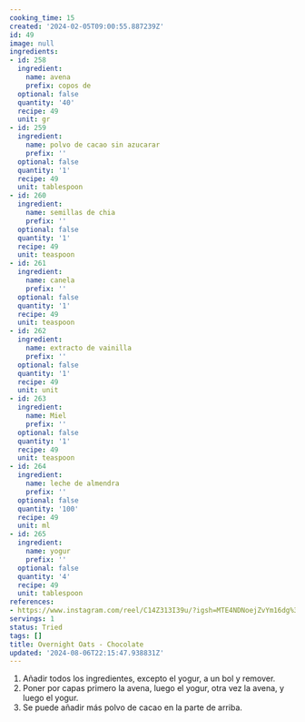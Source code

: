 ```yaml
---
cooking_time: 15
created: '2024-02-05T09:00:55.887239Z'
id: 49
image: null
ingredients:
- id: 258
  ingredient:
    name: avena
    prefix: copos de
  optional: false
  quantity: '40'
  recipe: 49
  unit: gr
- id: 259
  ingredient:
    name: polvo de cacao sin azucarar
    prefix: ''
  optional: false
  quantity: '1'
  recipe: 49
  unit: tablespoon
- id: 260
  ingredient:
    name: semillas de chia
    prefix: ''
  optional: false
  quantity: '1'
  recipe: 49
  unit: teaspoon
- id: 261
  ingredient:
    name: canela
    prefix: ''
  optional: false
  quantity: '1'
  recipe: 49
  unit: teaspoon
- id: 262
  ingredient:
    name: extracto de vainilla
    prefix: ''
  optional: false
  quantity: '1'
  recipe: 49
  unit: unit
- id: 263
  ingredient:
    name: Miel
    prefix: ''
  optional: false
  quantity: '1'
  recipe: 49
  unit: teaspoon
- id: 264
  ingredient:
    name: leche de almendra
    prefix: ''
  optional: false
  quantity: '100'
  recipe: 49
  unit: ml
- id: 265
  ingredient:
    name: yogur
    prefix: ''
  optional: false
  quantity: '4'
  recipe: 49
  unit: tablespoon
references:
- https://www.instagram.com/reel/C14Z313I39u/?igsh=MTE4NDNoejZvYm16dg%3D%3D
servings: 1
status: Tried
tags: []
title: Overnight Oats - Chocolate
updated: '2024-08-06T22:15:47.938831Z'
---
```

1. Añadir todos los ingredientes, excepto el yogur, a un bol y remover.
2. Poner por capas primero la avena, luego el yogur, otra vez la avena, y luego el yogur.
3. Se puede añadir más polvo de cacao en la parte de arriba.
